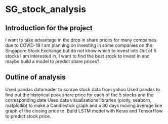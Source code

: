 # SG_stock_analysis

## Introduction for the project 
  
  I want to take advantage in the drop in share prices for many compaines due to COVID-19
  I am planning on investing in some companies on the Singapore Stock Exchange but do not know which to invest into
  Out of 5 stocks I am interested in, I want to find the best stock to invest in and maybe build a model to predict share prices?

## Outline of analysis
  Used pandas datareader to scrape stock data from yahoo
  Used pandas to find out the historical peak share price for each of the 5 stocks and the corresponding date
  Used data visualisations libraries (plotly, seaborn, matplotlib) to make a Candlestick graph and a 30 days moving average line graph of the closing price to.
  Build LSTM model with Keras and TensorFlow to predict stock price.
